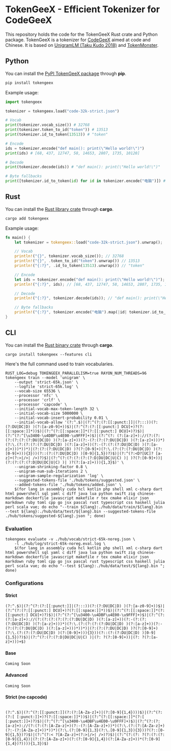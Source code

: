 # TokenGeeX - Efficient Tokenizer for CodeGeeX

This repository holds the code for the TokenGeeX Rust crate and Python package. TokenGeeX is a tokenizer for [CodeGeeX](https://github.com/THUDM/Codegeex2) aimed at code and Chinese. It is based on [UnigramLM (Taku Kudo 2018)](https://arxiv.org/abs/1804.10959) and [TokenMonster](https://github.com/alasdairforsythe/tokenmonster).

## Python

You can install the [PyPI TokenGeeX package](https://pypi.org/project/tokengeex/) through **pip**.

```bash
pip install tokengeex
```

Example usage:

```python
import tokengeex

tokenizer = tokengeex.load("code-32k-strict.json")

# Vocab
print(tokenizer.vocab_size()) # 32768
print(tokenizer.token_to_id("token")) # 13513
print(tokenizer.id_to_token(13513)) # "token"

# Encode
ids = tokenizer.encode("def main(): print(\"Hello world!\")")
print(ids) # [68, 437, 12747, 58, 14653, 2807, 1735, 10120]

# Decode
print(tokenizer.decode(ids)) # "def main(): print(\"Hello world!\")"

# Byte fallbacks
print([tokenizer.id_to_token(id) for id in tokenizer.encode("电脑")]) # ["电", "<0xe8>", "<0x84>", "<0x91>"]
```

## Rust

You can install the [Rust library crate](https://crates.io/crates/tokengeex) through **cargo**.

```bash
cargo add tokengeex
```

Example usage:

```rust
fn main() {
    let tokenizer = tokengeex::load("code-32k-strict.json").unwrap();

    // Vocab
    println!("{}", tokenizer.vocab_size()); // 32768
    println!("{}", .token_to_id("token").unwrap()) // 13513
    println!("{:?}", .id_to_token(13513).unwrap()) // "token"

    // Encode
    let ids = tokenizer.encode("def main(): print(\"Hello world!\")");
    println!("{:?}", ids); // [68, 437, 12747, 58, 14653, 2807, 1735, 10120]

    // Decode
    println!("{:?}", tokenizer.decode(ids)); // "def main(): print(\"Hello world!\")"

    // Byte fallbacks
    println!("{:?}", tokenizer.encode("电脑").map(|id| tokenizer.id_to_token(id))); // ["电", "<0xe8>", "<0x84>", "<0x91>"]
}
```

## CLI

You can install the [Rust binary crate](https://crates.io/crates/tokengeex) through **cargo**.

```
cargo install tokengeex --features cli
```

Here's the full command used to train vocabularies.

```shell
RUST_LOG=debug TOKENGEEX_PARALLELISM=true RAYON_NUM_THREADS=96 tokengeex train --model 'unigram' \
    --output 'strict-65k.json' \
    --logfile 'strict-65k.log' \
    --vocab-size 65536 \
    --processor 'nfc' \
    --processor 'crlf' \
    --processor 'capcode' \
    --initial-vocab-max-token-length 32 \
    --initial-vocab-size 5000000 \
    --initial-vocab-insert-probability 0.01 \
    --initial-vocab-allow '(?:^.$)|(?:^(?:(?:[[:punct:]]|(?:::))(?:(?:DU|DC|D) )(?:[a-z0-9]+))$)|(?:^(?:(?:[[:punct:] DCU]+)?(?:[[:space:]]*))$)|(?:^(?:[[:space:]]*(?:[[:punct:] DCU]+)?)$)|(?:^(?:^[\u3400-\u4DBF\u4E00-\u9FFF]+)$)|(?:^(?: (?:[a-z]+)://(?:(?:(?:(?:(?:(?:DU|DC|D) )(?:[a-z]+))(?:-(?:(?:(?:DU|DC|D) )(?:[a-z]+)))*)(?:\.(?:(?:(?:(?:DU|DC|D) )(?:[a-z]+))(?:-(?:(?:(?:DU|DC|D) )(?:[a-z]+)))*))*)|(?:(?:(?:DU|DC|D) )?(?:[0-9]+)(?:\.(?:(?:(?:DU|DC|D) )(?:[0-9]+))){3}))(?::(?:(?:DU|DC|D) )[0-9]{1,5})?)$)|(?:^(?:<D?[UC]? [a-z]+(?:>|/>| />)?)$)|(?:^(?:(?:(?:(?:(?:D|DU|DC|U|C) )| )?(?:[0-9]+))|(?:(?:(?:(?:D|DU|DC|U|C) )| )?(?:[a-z]+))){1,3}$)' \
    --unigram-shrinking-factor 0.8 \
    --unigram-num-sub-iterations 2 \
    --unigram-sample-regularization 'log' \
    --suggested-tokens-file './hub/tokens/suggested.json' \
    --added-tokens-file './hub/tokens/added.json' \
    $(for lang in assembly cuda hcl kotlin php shell xml c-sharp dart html powershell sql yaml c diff java lua python swift zig chinese-markdown dockerfile javascript makefile r tex cmake elixir json markdown ruby toml cpp go jsx pascal rust typescript css haskell julia perl scala vue; do echo "--train ${lang}:./hub/data/train/${lang}.bin --test ${lang}:./hub/data/test/${lang}.bin --suggested-tokens-file ./hub/tokens/suggested-${lang}.json "; done)
```

### Evaluation

```shell
tokengeex evaluate -v ./hub/vocab/strict-65k-noreg.json \
    -l ./hub/log/strict-65k-noreg.eval.log \
    $(for lang in assembly cuda hcl kotlin php shell xml c-sharp dart html powershell sql yaml c diff java lua python swift zig chinese-markdown dockerfile javascript makefile r tex cmake elixir json markdown ruby toml cpp go jsx pascal rust typescript css haskell julia perl scala vue; do echo "--test ${lang}:./hub/data/test/${lang}.bin "; done)
```

### Configurations

#### Strict

```regexp
(?:^.$)|(?:^(?:(?:[[:punct:]]|(?:::))(?:(?:DU|DC|D) )(?:[a-z0-9]+))$)|(?:^(?:(?:[[:punct:] DCU]+)?(?:[[:space:]]*))$)|(?:^(?:[[:space:]]*(?:[[:punct:] DCU]+)?)$)|(?:^(?:^[\u3400-\u4DBF\u4E00-\u9FFF]+)$)|(?:^(?: (?:[a-z]+)://(?:(?:(?:(?:(?:(?:DU|DC|D) )(?:[a-z]+))(?:-(?:(?:(?:DU|DC|D) )(?:[a-z]+)))*)(?:\.(?:(?:(?:(?:DU|DC|D) )(?:[a-z]+))(?:-(?:(?:(?:DU|DC|D) )(?:[a-z]+)))*))*)|(?:(?:(?:DU|DC|D) )?(?:[0-9]+)(?:\.(?:(?:(?:DU|DC|D) )(?:[0-9]+))){3}))(?::(?:(?:DU|DC|D) )[0-9]{1,5})?)$)|(?:^(?:(?:(?:D|DU|DC|U|C) )|(?: ?(?:[0-9]+))|(?: ?(?:[a-z]+)))+$)
```

#### Base

```regexp
Coming Soon
```

#### Advanced

```regexp
Coming Soon
```

#### Strict (no capcode)

```regexp

(?:^.$)|(?:^(?:[[:punct:]](?:(?:[A-Za-z]+)|(?:[0-9]{1,4})))$)|(?:^(?:(?:[ [:punct:]]+)?(?:[[:space:]]*))$)|(?:^(?:[[:space:]]*(?:[ [:punct:]]+)?)$)|(?:^(?:^[\u3400-\u4DBF\u4E00-\u9FFF]+)$)|(?:^(?:(?:[a-z]+)://(?:(?:(?:[A-Za-z]+)(?:-(?:[A-Za-z]+))*)(?:\.(?:(?:[A-Za-z]+)(?:-(?:[A-Za-z]+))*))*)(?:\.(?:[0-9]{1,3}(?:\.[0-9]{1,3}){3}))?(?::[0-9]{1,5})?)$)|(?:^(?:< ?[A-Za-z]+(?:>|/>| />)?)$)|(?:^(?:(?: ?(?:(?:(?:[0-9]{1,4})|(?:(?:[A-Za-z]+)(?:(?:[0-9]{1,4})(?:[A-Za-z]+))*(?:[0-9]{1,4})?)))){1,3})$)
```
